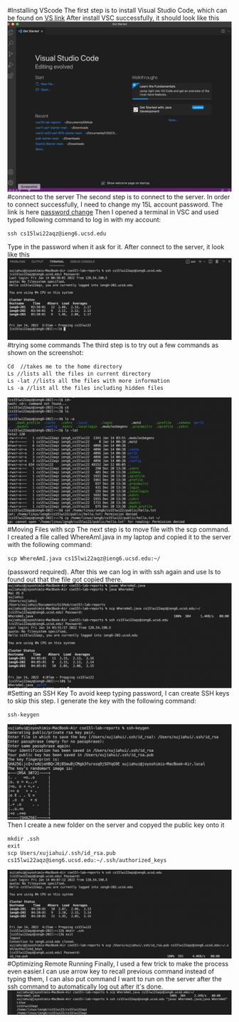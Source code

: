 #Installing VScode
The first step is to install Visual Studio Code, which can be found on 
[VS link](https://code.visualstudio.com/)
After install VSC successfully, it should look like this
![Image](1.png)
#connect to the server
The second step is to connect to the server. 
In order to connect successfully, I need to change my 15L account password. 
The link is here [password change](https://sdacs.ucsd.edu/~icc/index.php)
Then I opened a terminal in VSC and used typed following command to log in with my account: 
```
ssh cs15lwi22aqz@ieng6.ucsd.edu
```
Type in the password when it ask for it. After connect to the server, it look like this
![Image](2.png)
#trying some commands
The third step is to try out a few commands as shown on the screenshot:
```
Cd  //takes me to the home directory
Ls //lists all the files in current directory
Ls -lat //lists all the files with more information
Ls -a //list all the files including hidden files
```
![Image](3.png)
#Moving Files with scp
The next step is to move file with the scp command. I created a file called WhereAmI.java in my laptop and copied it to the server with the following command:
```
scp WhereAmI.java cs15lwi22aqz@ieng6.ucsd.edu:~/
```
(password required). 
After this we can log in with ssh again and use ls to found out that the file got copied there.
![Image](4.png)
#Setting an SSH Key
To avoid keep typing password, I can create SSH keys to skip this step. I generate the key with the following command:
```
ssh-keygen
```
![Image](5a.png)
Then I create a new folder on the server and copyed the public key onto it
```
mkdir .ssh
exit
scp Users/xujiahui/.ssh/id_rsa.pub cs15lwi22aqz@ieng6.ucsd.edu:~/.ssh/authorized_keys
```
![Image](5b.png)
#Optimizing Remote Running
Finally, I used a few trick to make the process even easier.I can use arrow key to recall previous command instead of typing them, I can also put command I want to run on the server after the ssh command to automatically log out after it's done.
![Image](6.png)